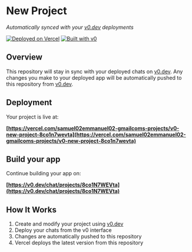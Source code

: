 # New Project

*Automatically synced with your [v0.dev](https://v0.dev) deployments*

[![Deployed on Vercel](https://img.shields.io/badge/Deployed%20on-Vercel-black?style=for-the-badge&logo=vercel)](https://vercel.com/samuel02emmanuel02-gmailcoms-projects/v0-new-project-8co1n7wevta)
[![Built with v0](https://img.shields.io/badge/Built%20with-v0.dev-black?style=for-the-badge)](https://v0.dev/chat/projects/8co1N7WEVta)

## Overview

This repository will stay in sync with your deployed chats on [v0.dev](https://v0.dev).
Any changes you make to your deployed app will be automatically pushed to this repository from [v0.dev](https://v0.dev).

## Deployment

Your project is live at:

**[https://vercel.com/samuel02emmanuel02-gmailcoms-projects/v0-new-project-8co1n7wevta](https://vercel.com/samuel02emmanuel02-gmailcoms-projects/v0-new-project-8co1n7wevta)**

## Build your app

Continue building your app on:

**[https://v0.dev/chat/projects/8co1N7WEVta](https://v0.dev/chat/projects/8co1N7WEVta)**

## How It Works

1. Create and modify your project using [v0.dev](https://v0.dev)
2. Deploy your chats from the v0 interface
3. Changes are automatically pushed to this repository
4. Vercel deploys the latest version from this repository